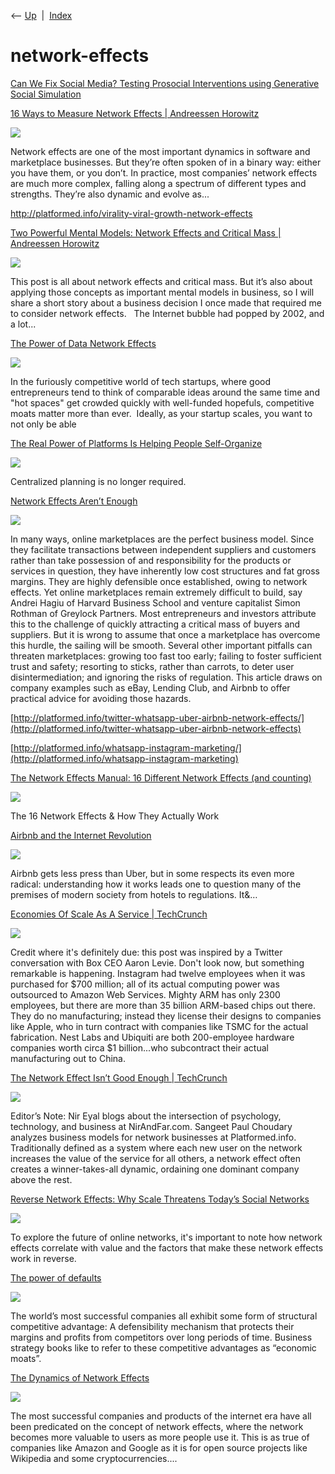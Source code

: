 <div class="nav">

⟵ [Up](index.html)  \|  [Index](index.html)

</div>

# network-effects

<div class="cards">

<div class="card">

<div class="card-title">

[Can We Fix Social Media? Testing Prosocial Interventions using
Generative Social Simulation](https://arxiv.org/html/2508.03385v1)

</div>

</div>

<div class="card">

<div class="card-title">

[16 Ways to Measure Network Effects \| Andreessen
Horowitz](https://a16z.com/16-ways-to-measure-network-effects/)

</div>

<div class="card-image">

[![](https://d1lamhf6l6yk6d.cloudfront.net/uploads/2023/09/corporate-Yoast-Facebook.jpg)](https://a16z.com/16-ways-to-measure-network-effects/)

</div>

Network effects are one of the most important dynamics in software and
marketplace businesses. But they’re often spoken of in a binary way:
either you have them, or you don’t. In practice, most companies’ network
effects are much more complex, falling along a spectrum of different
types and strengths. They’re also dynamic and evolve as...

</div>

<div class="card">

<div class="card-title">

<http://platformed.info/virality-viral-growth-network-effects>

</div>

</div>

<div class="card">

<div class="card-title">

[Two Powerful Mental Models: Network Effects and Critical Mass \|
Andreessen
Horowitz](http://a16z.com/2016/03/07/network-effects_critical-mass)

</div>

<div class="card-image">

[![](https://d1lamhf6l6yk6d.cloudfront.net/uploads/2023/09/enterprise-Yoast-Facebook.jpg)](http://a16z.com/2016/03/07/network-effects_critical-mass)

</div>

This post is all about network effects and critical mass. But it’s also
about applying those concepts as important mental models in business, so
I will share a short story about a business decision I once made that
required me to consider network effects.   The Internet bubble had
popped by 2002, and a lot...

</div>

<div class="card">

<div class="card-title">

[The Power of Data Network
Effects](http://mattturck.com/2016/01/04/the-power-of-data-network-effects)

</div>

<div class="card-image">

[![](https://mattturck.com/wp-content/uploads/2018/01/data-network-blog-pic.jpg)](http://mattturck.com/2016/01/04/the-power-of-data-network-effects)

</div>

In the furiously competitive world of tech startups, where good
entrepreneurs tend to think of comparable ideas around the same time and
"hot spaces" get crowded quickly with well-funded hopefuls, competitive
moats matter more than ever.  Ideally, as your startup scales, you want
to not only be able

</div>

<div class="card">

<div class="card-title">

[The Real Power of Platforms Is Helping People
Self-Organize](https://hbr.org/2016/04/the-real-power-of-platforms-is-helping-people-self-organize)

</div>

<div class="card-image">

[![](https://hbr.org/resources/images/article_assets/2016/04/apr16-25-471454159.jpg)](https://hbr.org/2016/04/the-real-power-of-platforms-is-helping-people-self-organize)

</div>

Centralized planning is no longer required.

</div>

<div class="card">

<div class="card-title">

[Network Effects Aren’t
Enough](https://hbr.org/2016/04/network-effects-arent-enough)

</div>

<div class="card-image">

[![](https://hbr.org/resources/images/article_assets/2016/03/R1604D_RATHOD-e1457464814406.jpg)](https://hbr.org/2016/04/network-effects-arent-enough)

</div>

In many ways, online marketplaces are the perfect business model. Since
they facilitate transactions between independent suppliers and customers
rather than take possession of and responsibility for the products or
services in question, they have inherently low cost structures and fat
gross margins. They are highly defensible once established, owing to
network effects. Yet online marketplaces remain extremely difficult to
build, say Andrei Hagiu of Harvard Business School and venture
capitalist Simon Rothman of Greylock Partners. Most entrepreneurs and
investors attribute this to the challenge of quickly attracting a
critical mass of buyers and suppliers. But it is wrong to assume that
once a marketplace has overcome this hurdle, the sailing will be smooth.
Several other important pitfalls can threaten marketplaces: growing too
fast too early; failing to foster sufficient trust and safety; resorting
to sticks, rather than carrots, to deter user disintermediation; and
ignoring the risks of regulation. This article draws on company examples
such as eBay, Lending Club, and Airbnb to offer practical advice for
avoiding those hazards.

</div>

<div class="card">

<div class="card-title">

[http://platformed.info/twitter-whatsapp-uber-airbnb-network-effects/](http://platformed.info/twitter-whatsapp-uber-airbnb-network-effects)

</div>

</div>

<div class="card">

<div class="card-title">

[http://platformed.info/whatsapp-instagram-marketing/](http://platformed.info/whatsapp-instagram-marketing)

</div>

</div>

<div class="card">

<div class="card-title">

[The Network Effects Manual: 16 Different Network Effects (and
counting)](https://www.nfx.com/post/network-effects-manual)

</div>

<div class="card-image">

[![](https://content.nfx.com/wp-content/uploads/2023/05/network-effects-map-Social-v1.jpg)](https://www.nfx.com/post/network-effects-manual)

</div>

The 16 Network Effects & How They Actually Work

</div>

<div class="card">

<div class="card-title">

[Airbnb and the Internet
Revolution](https://stratechery.com/2015/airbnb-and-the-internet-revolution)

</div>

<div class="card-image">

[![](https://i0.wp.com/stratechery.com/wp-content/uploads/2018/03/cropped-android-chrome-512x512-1.png?fit=512%2C512&ssl=1)](https://stratechery.com/2015/airbnb-and-the-internet-revolution)

</div>

Airbnb gets less press than Uber, but in some respects its even more
radical: understanding how it works leads one to question many of the
premises of modern society from hotels to regulations. It&…

</div>

<div class="card">

<div class="card-title">

[Economies Of Scale As A Service \|
TechCrunch](https://techcrunch.com/2013/04/27/economies-of-scale-as-a-service)

</div>

<div class="card-image">

[![](https://techcrunch.com/wp-content/uploads/2013/04/foxconn.jpg)](https://techcrunch.com/2013/04/27/economies-of-scale-as-a-service)

</div>

Credit where it's definitely due: this post was inspired by a Twitter
conversation with Box CEO Aaron Levie. Don't look now, but something
remarkable is happening. Instagram had twelve employees when it was
purchased for \$700 million; all of its actual computing power was
outsourced to Amazon Web Services. Mighty ARM has only 2300 employees,
but there are more than 35 billion ARM-based chips out there. They do no
manufacturing; instead they license their designs to companies like
Apple, who in turn contract with companies like TSMC for the actual
fabrication. Nest Labs and Ubiquiti are both 200-employee hardware
companies worth circa \$1 billion...who subcontract their actual
manufacturing out to China.

</div>

<div class="card">

<div class="card-title">

[The Network Effect Isn’t Good Enough \|
TechCrunch](https://techcrunch.com/2012/11/04/the-network-effect-isnt-good-enough)

</div>

<div class="card-image">

[![](https://techcrunch.com/wp-content/uploads/2012/11/screen-shot-2012-10-30-at-11-04-14-pm.png?w=369)](https://techcrunch.com/2012/11/04/the-network-effect-isnt-good-enough)

</div>

Editor’s Note: Nir Eyal blogs about the intersection of psychology,
technology, and business at NirAndFar.com. Sangeet Paul Choudary
analyzes business models for network businesses at Platformed.info.
Traditionally defined as a system where each new user on the network
increases the value of the service for all others, a network effect
often creates a winner-takes-all dynamic, ordaining one dominant company
above the rest.

</div>

<div class="card">

<div class="card-title">

[Reverse Network Effects: Why Scale Threatens Today’s Social
Networks](https://thenextweb.com/insider/2012/12/22/reverse-network-effects-why-scale-may-be-the-biggest-threat-facing-todays-social-networks#.tnw_Wfinkp7Y)

</div>

<div class="card-image">

[![](https://img-cdn.tnwcdn.com/image/tnw-blurple?filter_last=1&fit=1280%2C640&url=https%3A%2F%2Fcdn0.tnwcdn.com%2Fwp-content%2Fblogs.dir%2F1%2Ffiles%2F2012%2F12%2Fpeople.jpg&signature=131dae38abc92df463f826bc2021d648)](https://thenextweb.com/insider/2012/12/22/reverse-network-effects-why-scale-may-be-the-biggest-threat-facing-todays-social-networks#.tnw_Wfinkp7Y)

</div>

To explore the future of online networks, it's important to note how
network effects correlate with value and the factors that make these
network effects work in reverse.

</div>

<div class="card">

<div class="card-title">

[The power of
defaults](https://julian.digital/2021/12/20/the-power-of-defaults)

</div>

<div class="card-image">

[![](https://julian.digital/wp-content/uploads/2021/12/defaultpreview.png)](https://julian.digital/2021/12/20/the-power-of-defaults)

</div>

The world’s most successful companies all exhibit some form of
structural competitive advantage: A defensibility mechanism that
protects their margins and profits from competitors over long periods of
time. Business strategy books like to refer to these competitive
advantages as “economic moats”.

</div>

<div class="card">

<div class="card-title">

[The Dynamics of Network
Effects](https://a16z.com/2018/12/13/network-effects-dynamics-in-practice)

</div>

<div class="card-image">

[![](https://a16z.com/wp-content/themes/a16z/assets/images/opegraph_images/corporate-Yoast-Facebook.jpg)](https://a16z.com/2018/12/13/network-effects-dynamics-in-practice)

</div>

The most successful companies and products of the internet era have all
been predicated on the concept of network effects, where the network
becomes more valuable to users as more people use it. This is as true of
companies like Amazon and Google as it is for open source projects like
Wikipedia and some cryptocurrencies....

</div>

</div>
